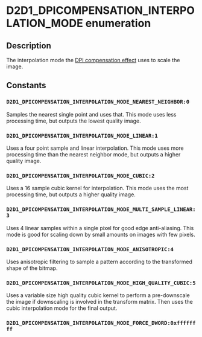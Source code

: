 # D2D1_DPICOMPENSATION_INTERPOLATION_MODE enumeration

## Description

The interpolation mode the [DPI compensation effect](https://learn.microsoft.com/windows/desktop/Direct2D/dpi-compensation) uses to scale the image.

## Constants

### `D2D1_DPICOMPENSATION_INTERPOLATION_MODE_NEAREST_NEIGHBOR:0`

Samples the nearest single point and uses that. This mode uses less processing time, but outputs the lowest quality image.

### `D2D1_DPICOMPENSATION_INTERPOLATION_MODE_LINEAR:1`

Uses a four point sample and linear interpolation. This mode uses more processing time than the nearest neighbor mode, but outputs a higher quality image.

### `D2D1_DPICOMPENSATION_INTERPOLATION_MODE_CUBIC:2`

Uses a 16 sample cubic kernel for interpolation. This mode uses the most processing time, but outputs a higher quality image.

### `D2D1_DPICOMPENSATION_INTERPOLATION_MODE_MULTI_SAMPLE_LINEAR:3`

Uses 4 linear samples within a single pixel for good edge anti-aliasing. This mode is good for scaling down by small amounts on images with few pixels.

### `D2D1_DPICOMPENSATION_INTERPOLATION_MODE_ANISOTROPIC:4`

Uses anisotropic filtering to sample a pattern according to the transformed shape of the bitmap.

### `D2D1_DPICOMPENSATION_INTERPOLATION_MODE_HIGH_QUALITY_CUBIC:5`

Uses a variable size high quality cubic kernel to perform a pre-downscale the image if downscaling is involved in the transform matrix. Then uses the cubic interpolation mode for the final output.

### `D2D1_DPICOMPENSATION_INTERPOLATION_MODE_FORCE_DWORD:0xffffffff`